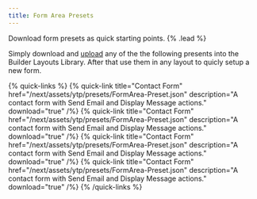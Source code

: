 ```yaml
---
title: Form Area Presets
---
```


Download form presets as quick starting points. {% .lead %}

Simply download and [upload](https://yootheme.com/support/yootheme-pro/joomla/layout-library#download-and-upload-layouts) any of the the following presents into the Builder Layouts Library. After that use them in any layout to quicly setup a new form.

{% quick-links %}
    {% quick-link title="Contact Form" href="/next/assets/ytp/presets/FormArea-Preset.json" description="A contact form with Send Email and Display Message actions." download="true" /%}
    {% quick-link title="Contact Form" href="/next/assets/ytp/presets/FormArea-Preset.json" description="A contact form with Send Email and Display Message actions." download="true" /%}
    {% quick-link title="Contact Form" href="/next/assets/ytp/presets/FormArea-Preset.json" description="A contact form with Send Email and Display Message actions." download="true" /%}
    {% quick-link title="Contact Form" href="/next/assets/ytp/presets/FormArea-Preset.json" description="A contact form with Send Email and Display Message actions." download="true" /%}
{% /quick-links %}

